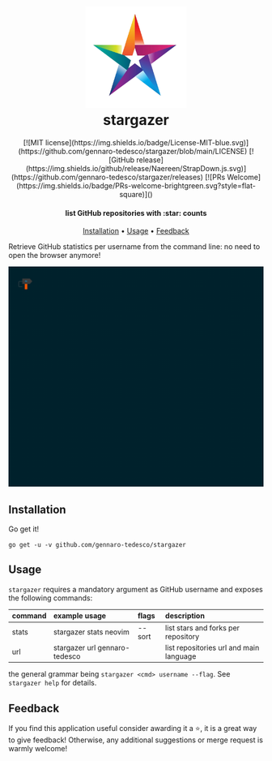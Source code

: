 <h1 align="center">
  <br>
  <img width="200" height="200" src="img/logo.png">
  <br>
  stargazer
  <br>
</h1>
<p align="center">
  [![MIT license](https://img.shields.io/badge/License-MIT-blue.svg)](https://github.com/gennaro-tedesco/stargazer/blob/main/LICENSE)
  [![GitHub release](https://img.shields.io/github/release/Naereen/StrapDown.js.svg)](https://github.com/gennaro-tedesco/stargazer/releases)
  [![PRs Welcome](https://img.shields.io/badge/PRs-welcome-brightgreen.svg?style=flat-square)]()
</p>


<h4 align="center">list GitHub repositories with :star: counts</h4>
<p align="center">
  <a href="#Installation">Installation</a> •
  <a href="#Usage">Usage</a> •
  <a href="#Feedback">Feedback</a>
</p>

Retrieve GitHub statistics per username from the command line: no need to open the browser anymore!

![](img/demo.gif)

## Installation
Go get it!
```
go get -u -v github.com/gennaro-tedesco/stargazer
```

## Usage
`stargazer` requires a mandatory argument as GitHub username and exposes the following commands:

| command | example usage                 | flags  | description
|:------- |:----------------------------- |:------ |:------------
| stats   | stargazer stats neovim        | --sort | list stars and forks per repository
| url     | stargazer url gennaro-tedesco |        | list repositories url and main language

the general grammar being `stargazer <cmd> username --flag`. See `stargazer help` for details.

## Feedback
If you find this application useful consider awarding it a ⭐, it is a great way to give feedback! Otherwise, any additional suggestions or merge request is warmly welcome!

